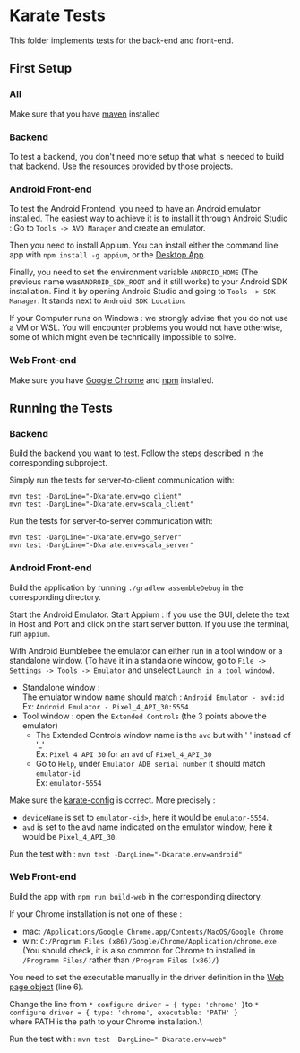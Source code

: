# Karate Tests

This folder implements tests for the back-end and front-end.

## First Setup

### All
Make sure that you have [maven](https://maven.apache.org/download.cgi) installed
### Backend

To test a backend, you don't need more setup that what is needed to build that backend. Use the resources provided by
those projects.

### Android Front-end

To test the Android Frontend, you need to have an Android emulator installed. The easiest way to achieve it is to
install it through [Android Studio](https://developer.android.com/studio) :
Go to `Tools -> AVD Manager` and create an emulator.

Then you need to install Appium. You can install either the command line app with `npm install -g appium`, or
the [Desktop App](https://github.com/appium/appium-desktop/releases/).

Finally, you need to set the environment variable `ANDROID_HOME` (The previous name was`ANDROID_SDK_ROOT`
and it still works)
to your Android SDK installation. Find it by
opening Android Studio and going to `Tools -> SDK Manager`. It stands next to `Android SDK Location`.

If your Computer runs on Windows : we strongly advise that you do not use a VM or WSL. You will encounter problems you
would not have otherwise, some of which might even be technically impossible to solve.

### Web Front-end

Make sure you have [Google Chrome](https://www.google.com/intl/en/chrome/) and [npm](https://nodejs.org/en/download/)
installed.

## Running the Tests

### Backend

Build the backend you want to test. Follow the steps described in the corresponding subproject.

Simply run the tests for server-to-client communication with:

```
mvn test -DargLine="-Dkarate.env=go_client"
mvn test -DargLine="-Dkarate.env=scala_client"
```

Run the tests for server-to-server communication with:

```
mvn test -DargLine="-Dkarate.env=go_server"
mvn test -DargLine="-Dkarate.env=scala_server"
```

### Android Front-end

Build the application by running `./gradlew assembleDebug` in the corresponding directory.

Start the Android Emulator. Start Appium : if you use the GUI, delete the text in Host and Port and click on the start
server button. If you use the terminal, run `appium`.

With Android Bumblebee the emulator can either run in a tool window or a standalone window. (To have it in a standalone
window, go to `File -> Settings -> Tools -> Emulator` and unselect `Launch in a tool window`).
- Standalone window : \
The emulator window name should match : `Android Emulator - avd:id` \
Ex: `Android Emulator - Pixel_4_API_30:5554`
- Tool window : open the `Extended Controls` (the 3 points above the emulator)
  - The Extended Controls window name is the `avd` but with ' ' instead of '_' \
    Ex: `Pixel 4 API 30` for an `avd` of `Pixel_4_API_30`
  - Go to `Help`, under `Emulator ADB serial number` it should match `emulator-id`\
    Ex: `emulator-5554`



Make sure the [karate-config](src/test/java/karate-config.js) is correct. More precisely :

- `deviceName` is set to `emulator-<id>`, here it would be `emulator-5554`.
- `avd` is set to the avd name indicated on the emulator window, here it would be `Pixel_4_API_30`.

Run the test with :
`mvn test -DargLine="-Dkarate.env=android"`

### Web Front-end

Build the app with `npm run build-web` in the corresponding directory.

If your Chrome installation is not one of these :

- mac: `/Applications/Google Chrome.app/Contents/MacOS/Google Chrome`
- win: `C:/Program Files (x86)/Google/Chrome/Application/chrome.exe` \
  (You should check, it is also common for Chrome to installed in `/Programm Files/` rather than `/Program Files (x86)/`)

You need to set the executable manually in the driver definition in
the [Web page object](src/test/java/fe/utils/web.feature) (line 6).

Change the line from `* configure driver = { type: 'chrome' }`to `* configure driver = { type: 'chrome', executable: 'PATH' }`\
where PATH is the path to your Chrome installation.\

Run the test with :
`mvn test -DargLine="-Dkarate.env=web"`

